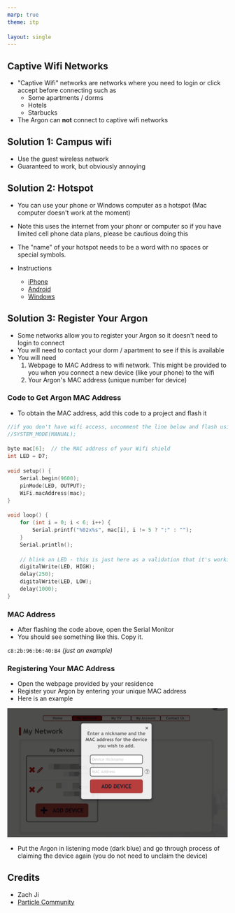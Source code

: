 ```yaml
---
marp: true
theme: itp

layout: single
---
```



## Captive Wifi Networks

- "Captive Wifi" networks are networks where you need to login or click accept before connecting such as
  - Some apartments / dorms
  - Hotels
  - Starbucks
- The Argon can **not** connect to captive wifi networks

## Solution 1: Campus wifi 

- Use the guest wireless network 
- Guaranteed to work, but obviously annoying

## Solution 2: Hotspot

- You can use your phone or Windows computer as a hotspot (Mac computer doesn't work at the moment)
- Note this uses the internet from your phonr or computer so if you have limited cell phone data plans, please be cautious doing this
- The "name" of your hotspot needs to be a word with no spaces or special symbols.

- Instructions
  - [iPhone](https://support.apple.com/en-us/HT204023)
  - [Android](https://support.google.com/android/answer/9059108?hl=en)
  - [Windows](https://support.microsoft.com/en-us/windows/use-your-windows-pc-as-a-mobile-hotspot-c89b0fad-72d5-41e8-f7ea-406ad9036b85)

## Solution 3: Register Your Argon

- Some networks allow you to register your Argon so it doesn't need to login to connect
- You will need to contact your dorm / apartment to see if this is available
- You will need
  1. Webpage to MAC Address to wifi network. This might be provided to you when you connect a new device (like your phone) to the wifi
  2. Your Argon's MAC address (unique number for device)

### Code to Get Argon MAC Address

- To obtain the MAC address, add this code to a project and flash it

```c++
//if you don't have wifi access, uncomment the line below and flash using "Flash Application (local)"
//SYSTEM_MODE(MANUAL);

byte mac[6];  // the MAC address of your Wifi shield
int LED = D7;

void setup() {
    Serial.begin(9600);
    pinMode(LED, OUTPUT);
    WiFi.macAddress(mac);
}

void loop() {
    for (int i = 0; i < 6; i++) {
        Serial.printf("%02x%s", mac[i], i != 5 ? ":" : "");
    }
    Serial.println();

    // blink an LED - this is just here as a validation that it's working...
    digitalWrite(LED, HIGH);
    delay(250);
    digitalWrite(LED, LOW);
    delay(1000);
}

```

### MAC Address

- After flashing the code above, open the Serial Monitor
- You should see something like this. Copy it.

`c8:2b:96:b6:40:B4` *(just an example)*



### Registering Your MAC Address

- Open the webpage provided by your residence
- Register your Argon by entering your unique MAC address
- Here is an example

![image-20220125190440788](captive_wifi.assets/add_mac.png)

- Put the Argon in listening mode (dark blue) and go through process of claiming the device again (you do not need to unclaim the device)

## Credits

- Zach Ji
- [Particle Community](https://community.particle.io/t/how-to-get-mac-address/1411/9)